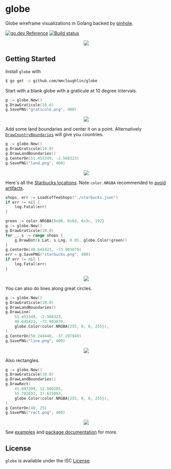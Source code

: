 # globe

Globe wireframe visualizations in Golang backed by
[pinhole](https://github.com/tidwall/pinhole).

[![go.dev Reference](https://img.shields.io/badge/doc-reference-007d9b?logo=go&style=flat-square)](https://pkg.go.dev/github.com/mmcloughlin/globe)
[![Build status](https://img.shields.io/travis/mmcloughlin/globe.svg?style=flat-square)](https://travis-ci.org/mmcloughlin/globe)





<p align="center"><img src="https://i.imgur.com/D0ZcrFu.png" /></p>

## Getting Started

Install `globe` with

```sh
$ go get -u github.com/mmcloughlin/globe
```

Start with a blank globe with a graticule at 10 degree intervals.

```go
g := globe.New()
g.DrawGraticule(10.0)
g.SavePNG("graticule.png", 400)
```
<p align="center"><img src="https://i.imgur.com/gXcYu8r.png" /></p>

Add some land boundaries and center it on a point. Alternatively
[`DrawCountryBoundaries`](https://godoc.org/github.com/mmcloughlin/globe#Globe.DrawCountryBoundaries)
will give you countries.

```go
g := globe.New()
g.DrawGraticule(10.0)
g.DrawLandBoundaries()
g.CenterOn(51.453349, -2.588323)
g.SavePNG("land.png", 400)
```
<p align="center"><img src="https://i.imgur.com/rlzEKfX.png" /></p>

Here's all the [Starbucks
locations](https://github.com/mmcloughlin/starbucks). Note `color.NRGBA`
recommended to [avoid
artifacts](https://github.com/mmcloughlin/globe/issues/6).

```go
shops, err := LoadCoffeeShops("./starbucks.json")
if err != nil {
	log.Fatal(err)
}

green := color.NRGBA{0x00, 0x64, 0x3c, 192}
g := globe.New()
g.DrawGraticule(10.0)
for _, s := range shops {
	g.DrawDot(s.Lat, s.Lng, 0.05, globe.Color(green))
}
g.CenterOn(40.645423, -73.903879)
err = g.SavePNG("starbucks.png", 400)
if err != nil {
	log.Fatal(err)
}
```
<p align="center"><img src="https://i.imgur.com/s46UomA.png" /></p>

You can also do lines along great circles.

```go
g := globe.New()
g.DrawGraticule(10.0)
g.DrawLandBoundaries()
g.DrawLine(
	51.453349, -2.588323,
	40.645423, -73.903879,
	globe.Color(color.NRGBA{255, 0, 0, 255}),
)
g.CenterOn(50.244440, -37.207949)
g.SavePNG("line.png", 400)
```
<p align="center"><img src="https://i.imgur.com/W2lUCTc.png" /></p>

Also rectangles.

```go
g := globe.New()
g.DrawGraticule(10.0)
g.DrawLandBoundaries()
g.DrawRect(
	41.897209, 12.500285,
	55.782693, 37.615993,
	globe.Color(color.NRGBA{255, 0, 0, 255}),
)
g.CenterOn(48, 25)
g.SavePNG("rect.png", 400)
```
<p align="center"><img src="https://i.imgur.com/oWEiV1v.png" /></p>

See [examples](examples/) and [package
documentation](https://pkg.go.dev/github.com/mmcloughlin/globe) for more.

## License

`globe` is available under the ISC [License](/LICENSE).